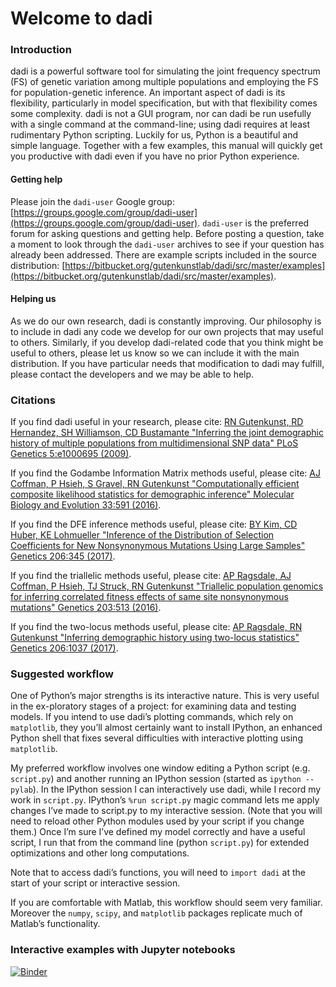 # Welcome to dadi

### Introduction

dadi is a powerful software tool for simulating the joint frequency spectrum (FS) of genetic variation among multiple populations and employing the FS for population-genetic inference. An important aspect of dadi is its flexibility, particularly in model specification, but with that flexibility comes some complexity. dadi is not a GUI program, nor can dadi be run usefully with a single command at the command-line; using dadi requires at least rudimentary Python scripting. Luckily for us, Python is a beautiful and simple language. Together with a few examples, this manual will quickly get you productive with dadi even if you have no prior Python experience.

#### Getting help

Please join the `dadi-user` Google group: [https://groups.google.com/group/dadi-user](https://groups.google.com/group/dadi-user). `dadi-user` is the preferred forum for asking questions and getting help. Before posting a question, take a moment to look through the `dadi-user` archives to see if your question has already been addressed. There are example scripts included in the source distribution: [https://bitbucket.org/gutenkunstlab/dadi/src/master/examples](https://bitbucket.org/gutenkunstlab/dadi/src/master/examples).

#### Helping us

As we do our own research, dadi is constantly improving. Our philosophy is to include in dadi any code we develop for our own projects that may useful to others. Similarly, if you develop dadi-related code that you think might be useful to others, please let us know so we can include it with the main distribution. If you have particular needs that modification to dadi may fulfill, please contact the developers and we may be able to help.

### Citations

If you find dadi useful in your research, please cite:
[RN Gutenkunst, RD Hernandez, SH Williamson, CD Bustamante "Inferring the joint demographic history of multiple populations from multidimensional SNP data" PLoS Genetics 5:e1000695 (2009)](http://doi.org/10.1371/journal.pgen.1000695).

If you find the Godambe Information Matrix methods useful, please cite:
[AJ Coffman, P Hsieh, S Gravel, RN Gutenkunst "Computationally efficient composite likelihood statistics for demographic inference" Molecular Biology and Evolution 33:591 (2016)](http://doi.org/10.1093/molbev/msv255).

If you find the DFE inference methods useful, please cite:
[BY Kim, CD Huber, KE Lohmueller "Inference of the Distribution of Selection Coefficients for New Nonsynonymous Mutations Using Large Samples" Genetics 206:345 (2017)](https://doi.org/10.1534/genetics.116.197145).

If you find the triallelic methods useful, please cite:
[AP Ragsdale, AJ Coffman, P Hsieh, TJ Struck, RN Gutenkunst "Triallelic population genomics for inferring correlated fitness effects of same site nonsynonymous mutations" Genetics 203:513 (2016)](http://doi.org/10.1534/genetics.115.184812).

If you find the two-locus methods useful, please cite:
[AP Ragsdale, RN Gutenkunst "Inferring demographic history using two-locus statistics" Genetics 206:1037 (2017)](http://doi.org/10.1534/genetics.117.201251).


### Suggested workflow

One of Python’s major strengths is its interactive nature. This is very useful in the ex-ploratory stages of a project: for examining data and testing models. If you intend to use dadi’s plotting commands, which rely on `matplotlib`, they you’ll almost certainly want to install IPython, an enhanced Python shell that fixes several difficulties with interactive plotting using `matplotlib`.

My preferred workflow involves one window editing a Python script (e.g. `script.py`) and another running an IPython session (started as `ipython --pylab`). In the IPython session I can interactively use dadi, while I record my work in `script.py`. IPython’s `%run script.py` magic command lets me apply changes I’ve made to script.py to my interactive session. (Note that you will need to reload other Python modules used by your script if you change them.) Once I’m sure I’ve defined my model correctly and have a useful script, I run that from the command line (python `script.py`) for extended optimizations and other long computations.

Note that to access dadi’s functions, you will need to `import dadi` at the start of your script or interactive session.

If you are comfortable with Matlab, this workflow should seem very familiar. Moreover the `numpy`, `scipy`, and `matplotlib` packages replicate much of Matlab’s functionality.

### Interactive examples with Jupyter notebooks

[![Binder](https://mybinder.org/badge_logo.svg)](https://mybinder.org/v2/git/https%3A%2F%2Fbitbucket.org%2Fgutenkunstlab%2Fdadi%2Fsrc%2Fmaster/HEAD)